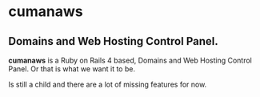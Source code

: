 # cumanaws

## Domains and Web Hosting Control Panel.

**cumanaws** is a Ruby on Rails 4 based, Domains and Web Hosting Control Panel. Or that is what we want it to be.

Is still a child and there are a lot of missing features for now.